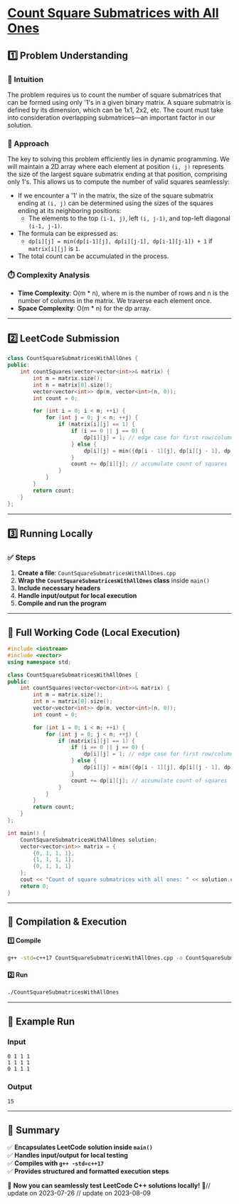 # **[Count Square Submatrices with All Ones](https://leetcode.com/problems/count-square-submatrices-with-all-ones/description/)**  

## **1️⃣ Problem Understanding**  
### **📌 Intuition**  
The problem requires us to count the number of square submatrices that can be formed using only '1's in a given binary matrix. A square submatrix is defined by its dimension, which can be 1x1, 2x2, etc. The count must take into consideration overlapping submatrices—an important factor in our solution.

### **🚀 Approach**  
The key to solving this problem efficiently lies in dynamic programming. We will maintain a 2D array where each element at position `(i, j)` represents the size of the largest square submatrix ending at that position, comprising only 1's. This allows us to compute the number of valid squares seamlessly:
- If we encounter a '1' in the matrix, the size of the square submatrix ending at `(i, j)` can be determined using the sizes of the squares ending at its neighboring positions:
  - The elements to the top `(i-1, j)`, left `(i, j-1)`, and top-left diagonal `(i-1, j-1)`.
- The formula can be expressed as:
  - `dp[i][j] = min(dp[i-1][j], dp[i][j-1], dp[i-1][j-1]) + 1` if `matrix[i][j]` is `1`.
- The total count can be accumulated in the process.

### **⏱️ Complexity Analysis**  
- **Time Complexity**: O(m * n), where m is the number of rows and n is the number of columns in the matrix. We traverse each element once.
- **Space Complexity**: O(m * n) for the dp array.

---  

## **2️⃣ LeetCode Submission**  
```cpp
class CountSquareSubmatricesWithAllOnes {
public:
    int countSquares(vector<vector<int>>& matrix) {
        int m = matrix.size();
        int n = matrix[0].size();
        vector<vector<int>> dp(m, vector<int>(n, 0));
        int count = 0;

        for (int i = 0; i < m; ++i) {
            for (int j = 0; j < n; ++j) {
                if (matrix[i][j] == 1) {
                    if (i == 0 || j == 0) {
                        dp[i][j] = 1; // edge case for first row/column
                    } else {
                        dp[i][j] = min({dp[i - 1][j], dp[i][j - 1], dp[i - 1][j - 1]}) + 1;
                    }
                    count += dp[i][j]; // accumulate count of squares
                }
            }
        }
        return count;
    }
};  
```  

---  

## **3️⃣ Running Locally**  
### **✅ Steps**  
1. **Create a file**: `CountSquareSubmatricesWithAllOnes.cpp`  
2. **Wrap the `CountSquareSubmatricesWithAllOnes` class** inside `main()`  
3. **Include necessary headers**  
4. **Handle input/output for local execution**  
5. **Compile and run the program**  

---  

## **📝 Full Working Code (Local Execution)**  
```cpp
#include <iostream>
#include <vector>
using namespace std;

class CountSquareSubmatricesWithAllOnes {
public:
    int countSquares(vector<vector<int>>& matrix) {
        int m = matrix.size();
        int n = matrix[0].size();
        vector<vector<int>> dp(m, vector<int>(n, 0));
        int count = 0;

        for (int i = 0; i < m; ++i) {
            for (int j = 0; j < n; ++j) {
                if (matrix[i][j] == 1) {
                    if (i == 0 || j == 0) {
                        dp[i][j] = 1; // edge case for first row/column
                    } else {
                        dp[i][j] = min({dp[i - 1][j], dp[i][j - 1], dp[i - 1][j - 1]}) + 1;
                    }
                    count += dp[i][j]; // accumulate count of squares
                }
            }
        }
        return count;
    }
};

int main() {
    CountSquareSubmatricesWithAllOnes solution;
    vector<vector<int>> matrix = {
        {0, 1, 1, 1},
        {1, 1, 1, 1},
        {0, 1, 1, 1}
    };
    cout << "Count of square submatrices with all ones: " << solution.countSquares(matrix) << endl;
    return 0;
}
```  

---  

## **🔧 Compilation & Execution**  
#### **1️⃣ Compile**  
```bash
g++ -std=c++17 CountSquareSubmatricesWithAllOnes.cpp -o CountSquareSubmatricesWithAllOnes
```  

#### **2️⃣ Run**  
```bash
./CountSquareSubmatricesWithAllOnes
```  

---  

## **🎯 Example Run**  
### **Input**  
```
0 1 1 1
1 1 1 1
0 1 1 1
```  
### **Output**  
```
15
```  

---  

## **📌 Summary**  
✅ **Encapsulates LeetCode solution inside `main()`**  
✅ **Handles input/output for local testing**  
✅ **Compiles with `g++ -std=c++17`**  
✅ **Provides structured and formatted execution steps**  

🚀 **Now you can seamlessly test LeetCode C++ solutions locally!** 🚀// update on 2023-07-26
// update on 2023-08-09
